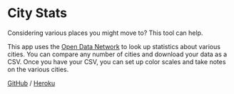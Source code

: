 # City Stats

Considering various places you might move to? This tool can help.

This app uses the [Open Data Network](https://www.opendatanetwork.com/) to look up statistics about various cities. You can compare any number of cities and download your data as a CSV. Once you have your CSV, you can set up color scales and take notes on the various cities.

[GitHub](https://github.com/DawnPaladin/apartment_hunter) / [Heroku](http://evening-savannah-75702.herokuapp.com/)
